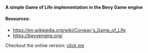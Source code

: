 
#### A simple Game of Life implementation in the Bevy Game engine

#### Resources:
* https://en.wikipedia.org/wiki/Conway's_Game_of_Life 
* https://bevyengine.org/

Checkout the online version: [click me](https://game-of-life-gilt.vercel.app)
